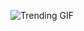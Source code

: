 ![Trending GIF](https://media0.giphy.com/media/v1.Y2lkPThiYjIxNzcyMjYxMHFzdDcxczd6dDlmN3hiYnNjaDhybHdpcXhsaHRobmI1anJ6cCZlcD12MV9naWZzX3NlYXJjaCZjdD1n/rplvK3z0IzLqBxVJWk/giphy.gif)
